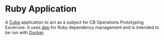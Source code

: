 # Ruby Application

A [Cuba](https://github.com/soveran/cuba) application to act as a subject for CB Operations Prototyping Excercise. It uses [dep](https://github.com/cyx/dep) for Ruby dependency management and is intended to be run with [Docker](https://www.docker.com/).
